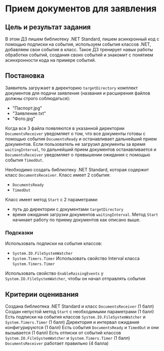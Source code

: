 # Прием документов для заявления

## Цель и результат задания
В этом ДЗ пишем библиотеку .NET Standard, пишем асинхронный код с помощью подписки на события, используем события классов .NET, добавляем свои события в класс. Такое ДЗ тренирует навык работы обработки событий, создания своих событий и знакомит с понятием асинхронности кода на примере событий.

## Постановка
Заявитель загружает в директорию `targetDirectory` комплект документов для подачи заявления (названия и расширения файлов должны строго соблюдаться):
- "Паспорт.jpg"
- "Заявление.txt"
- "Фото.jpg"

Когда все 3 файла появляются в указанной директории `DocumentsReceiver` уведомляет о том, что все документы готовы с помощью события `DocumentsReady` и останавливает дальнейший прием документов.
Если пользователь не загрузил документы за время `waitingInterval`, то дальнейший прием документов останавливается и `DocumentsReceiver` уведомляет о превышении ожидания с помощью события `TimedOut`.

Необходимо создать библиотеку .NET Standard, которая содержит класс `DocumentsReceiver`.
Класс имеет 2 события:
- `DocumentsReady`
- `TimedOut`

Класс имеет метод `Start` с 2 параметрами: 
- путь до директории с документами `targetDirectory`
- время ожидания загрузки документов `waitingInterval`. 
Метод `Start` начинает работу по приему документов как описано выше.

### Подсказки
Использовать подписки на события классов:
- `System.IO.FileSystemWatcher`
- `System.Timers.Timer`
Использовать свойство Interval класса `System.Timers.Timer`

Использовать свойство `EnableRaisingEvents` у `System.IO.FileSystemWatcher`, чтобы он начал отправлять события

## Критерии оценивания
Создана библиотека .NET Standard и класс `DocumentsReceiver`  (1 балл)
Создан непустой метод `Start` с необходимыми параметрами (1 балл)
Есть подписки на события классов `System.IO.FileSystemWatcher` и `System.Timers.Timer`  (1 балл)
Директория и интервал ожидания конфигурируются (1 балл)
Есть события `DocumentsReady` и `TimedOut` и они вызывается (1 балл)
Есть отписки от событий классов `System.IO.FileSystemWatcher` и `System.Timers.Timer`  (1 балл)
`DocumentsReceiver` работает правильно (4 балла)



